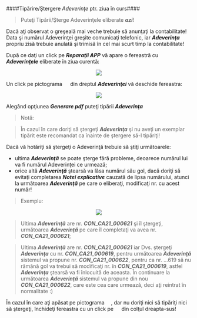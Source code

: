 <p class='close' onclick="dojo.byId('xhr_content').innerHTML = 'Pentru ajutor click pe pictograma <img src=\'images/icons/help.png\' width=\'12\' height=\'12\' /> din dreptul Sarcinii...'"></p>

####Tipărire/Ştergere _Adeverinţe_ ptr. ziua în curs####
>Puteţi Tipării/Şterge Adeverinţele eliberate ***azi***!

Dacă aţi observat o greşeală mai veche trebuie să anunţaţi la contabilitate!
Data şi numărul Adeverinţei greşite comunicaţi telefonic, iar ***Adeverinţa***
propriu zisă trebuie anulată şi trimisă în cel mai scurt timp la contabilitate!

După ce daţi un click pe ***Reparaţii APP*** vă apare o fereastră cu ***Adeverinţele***
eliberate în ziua curentă:

<div style='text-align:center'>
  <img src='images/help/expenditure_repair_00.png'/>
</div>

Un click pe pictograma <img src='images/icons/db_edit.png' width='14' height='14' />
din dreptul ***Adeverinţei*** vă deschide fereastra:

<div style='text-align:center'>
  <img src='images/help/expenditure_repair_01.png'/>
</div>

Alegând opţiunea ***Generare pdf*** puteţi tipării ***Adeverinţa***

> Notă:

> În cazul în care doriţi să ştergeţi ***Adeverinţa*** şi nu aveţi un exemplar tipărit
> este recomandat ca înainte de ştergere să-l tipăriţi!

Dacă vă hotăriţi să ştergeţi o Adeverinţă trebuie să ştiţi următoarele:

- ultima ***Adeverinţă*** se poate şterge fără probleme, deoarece numărul lui
va fi numărul Adeverinţei ce urmează;
- orice altă ***Adeverinţă*** ştearsă va lăsa numărul său gol, dacă doriţi să
 evitaţi completarea ***Notei explicative*** cauzată de lipsa numărului, atunci
 la următoarea ***Adeverinţă*** pe care o eliberaţi, modificaţi nr. cu acest număr!

> Exemplu:

<div style='text-align:center'>
  <img src='images/help/expenditure_repair_00.png'/>
</div>

> Ultima ***Adeverinţă*** are nr. ***CON_CA21_000621*** şi îl ştergeţi, următoarea
> ***Adeverinţă*** pe care îl completaţi va avea nr. ***CON_CA21_000621***;

> Ultima ***Adeverinţă*** are nr. ***CON_CA21_000621*** iar Dvs. ştergeţi
> ***Adeverinţa*** cu nr. ***CON_CA21_000619***, pentru următoarea ***Adeverinţă***
> sistemul va propune nr. ***CON_CA21_000622***, pentru ca nr. ...619 să nu rămână
> gol va trebui să modificaţi nr. în ***CON_CA21_000619***, astfel ***Adeverinţa***
> ştearsă va fi înlocuită de aceasta. În continuare la următoarea ***Adeverinţă***
> sistemul va propune din nou ***CON_CA21_000622***, care este cea care urmează,
> deci aţi reintrat în normalitate :)

În cazul în care aţi apăsat pe pictograma <img src='images/icons/db_edit.png' width='14' height='14' />,
dar nu doriţi nici să tipăriţi nici să ştergeţi, închideţi fereastra cu un click pe
<img src='images/icons/remove.png' width='14' height='14' /> din colţul dreapta-sus!
